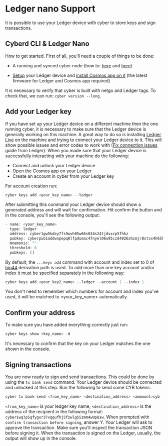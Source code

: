# Ledger nano Support

It is possible to use your Ledger device with cyber to store keys and sign transactions.

## Cyberd CLI & Ledger Nano

How to get started. First of all, you'll need a couple of things to be done:

+ A running and synced cyber node (how to: [here](https://github.com/cybercongress/go-cyber/blob/bostrom-dev/docs/run_validator.md) and [here](https://github.com/cybercongress/cyber/blob/master/docs/ultimate-commands-guide_v2.md))

+ [Setup](https://support.ledger.com/hc/en-us/articles/360000613793-Set-up-as-new-device) your Ledger device and [install Cosmos app on it](https://github.com/cosmos/ledger-cosmos/blob/master/README.md#installing) (the latest firmware for Ledger and Cosmos app required)

It is necessary to verify that cyber is built with netgo and Ledger tags. To check that, we can run: `cyber version --long`.

## Add your Ledger key

If you have set up your Ledger device on a different machine then the one running cyber, it is necessary to make sure that the Ledger device is generally working on this machine. A great way to do so is installing [Ledger Live](https://shop.ledger.com/pages/ledger-live) on the machine and trying to connect your Ledger device to it. This will show possible issues and error codes to work with ([Fix connection issues](https://support.ledger.com/hc/en-us/articles/115005165269-Fix-connection-issues) guide from Ledger).
When you made sure that your Ledger device is successfully interacting with your machine do the following:

+ Connect and unlock your Ledger device
+ Open the Cosmos app on your Ledger
+ Create an account in cyber from your Ledger key

For account creation run:

``` js
cyber keys add <your_key_name> --ledger
```

After submitting this command your Ledger device should show a generated address and will wait for confirmation. Hit confirm the button and in the console, you'll see the following output:

``` js
- name: <your_key_name>
  type: ledger
  address: cyber1gw5kdey7fs9wvh05w66s034s24tjdvxcp5fhkz
  pubkey: cyberpub1addwnpepq0lfpdumac47nyel06u95czd4026ahzmjr8stsx4h65kw3dhh60py0m7k6r
  mnemonic: ""
  threshold: 0
  pubkeys: []
  ```

By default, the `...keys add` command with account and index set to 0 of [bip44](https://github.com/bitcoin/bips/blob/master/bip-0044.mediawiki) derivation path is used. To add more than one key account and/or index it must be specified separately in the following way:

``` js
cyber keys add <your_key2_name> --ledger --account 1 --index 1
```

You don't need to remember which numbers for account and index you've used, it will be matched to <your_key_name> automatically.

## Confirm your address

To make sure you have added everything correctly just run:

``` js
cyber keys show <key_name> -d
```

It's necessary to confirm that the key on your Ledger matches the one shown in the console.

## Signing transactions

You are now ready to sign and send transactions. This could be done by using the `tx bank send` command. Your Ledger device should be connected and unlocked at this step. Run the following to send some CYB tokens:

``` js
cyber tx bank send <from_key_name> <destination_address> <ammount>cyb --chain-id <current_chain_id>
```

`<from_key_name>` is your ledger key name, `<destination_address>` is the address of the recipient in the following format: `cyber1wq7p5qfygxr37vqqufhj5fzwlg55zmm4w0p8sw`.
When prompted with `confirm transaction before signing`, answer Y. Your Ledger will ask to approve the transaction. Make sure you'll inspect the transaction JSON before signing it. When the transaction is signed on the Ledger, usually, the output will show up in the console.
